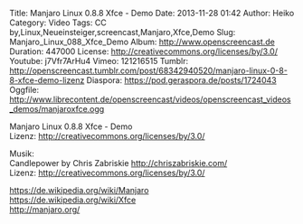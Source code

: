 Title: Manjaro Linux 0.8.8 Xfce - Demo
Date: 2013-11-28 01:42
Author: Heiko
Category: Video
Tags: CC by,Linux,Neueinsteiger,screencast,Manjaro,Xfce,Demo
Slug: Manjaro_Linux_088_Xfce_Demo
Album: http://www.openscreencast.de
Duration: 447000
License: http://creativecommons.org/licenses/by/3.0/
Youtube: j7Vfr7ArHu4
Vimeo: 121216515
Tumblr: http://openscreencast.tumblr.com/post/68342940520/manjaro-linux-0-8-8-xfce-demo-lizenz
Diaspora: https://pod.geraspora.de/posts/1724043
Oggfile: http://www.librecontent.de/openscreencast/videos/openscreencast_videos_demos/manjaroxfce.ogg

Manjaro Linux 0.8.8 Xfce - Demo  
Lizenz: <http://creativecommons.org/licenses/by/3.0/>  
  
Musik:  
Candlepower by Chris Zabriskie <http://chriszabriskie.com/>  
Lizenz: <http://creativecommons.org/licenses/by/3.0/>  
  
<https://de.wikipedia.org/wiki/Manjaro>  
<https://de.wikipedia.org/wiki/Xfce>  
<http://manjaro.org/>

